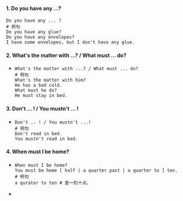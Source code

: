 #### 1. Do you have any ...?

```
Do you have any ... ?
# 例句
Do you have any glue?
Do you have any envelopes?
I have some envelopes, but I don't have any glue.
```

#### 2. What's the matter with ...? / What must ... do?

- ```
  What's the matter with ...? / What must ... do?
  # 例句
  What's the matter with him?
  He has a bad cold.
  What must he do?
  He must stay in bed.
  ```


#### 3. Don't ... ! / You mustn't ... !

- ```
  Don't .. ! / You mustn't ...!
  # 例句
  Don't read in bed.
  You mustn't read in bed.
  ```


#### 4. When must I be home?

- ```
  When must I be home?
  You must be home [ half | a quarter past | a quarter to ] ten.
  # 例句
  a qurater to ten # 差一刻十点。
  ```

-  

